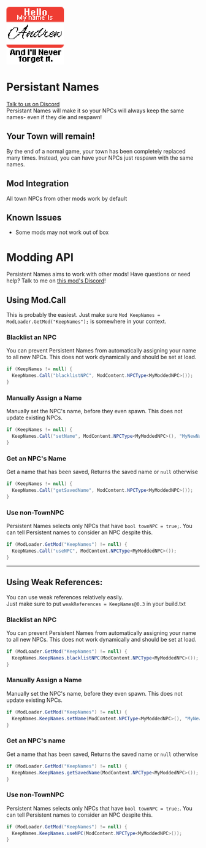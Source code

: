 <img src="icon.png" alt="Logo"
	title="Logo" width="150" style="image-rendering: pixelated;"/>
# Persistant Names
[Talk to us on Discord](https://discord.gg/ET9mGwH)  
Persistant Names will make it so your NPCs will always keep the same names- even if they die and respawn!

## Your Town will remain!
By the end of a normal game, your town has been completely replaced many times. Instead, you can have your NPCs just respawn with the same names.

## Mod Integration
All town NPCs from other mods work by default

## Known Issues
* Some mods may not work out of box
# Modding API
Persistent Names aims to work with other mods!
Have questions or need help? Talk to me on [this mod's Discord](https://discord.gg/ET9mGwH)!
## Using Mod.Call
This is probably the easiest. Just make sure ```Mod KeepNames = ModLoader.GetMod("KeepNames");``` is somewhere in your context.
### Blacklist an NPC
You can prevent Persistent Names from automatically assigning your name to all new NPCs. This does not work dynamically and should be set at load.
```cs
if (KeepNames != null) {
  KeepNames.Call("blacklistNPC", ModContent.NPCType<MyModdedNPC>());
}
```
### Manually Assign a Name
Manually set the NPC's name, before they even spawn. This does not update existing NPCs.
```cs
if (KeepNames != null) {
  KeepNames.Call("setName", ModContent.NPCType<MyModdedNPC>(), "MyNewName");
}
```
### Get an NPC's Name
Get a name that has been saved, Returns the saved name or `null` otherwise
```cs
if (KeepNames != null) {
  KeepNames.Call("getSavedName", ModContent.NPCType<MyModdedNPC>());
}
```
### Use non-TownNPC
Persistent Names selects only NPCs that have `bool townNPC = true;`. You can tell Persistent names to consider an NPC despite this.
```cs
if (ModLoader.GetMod("KeepNames") != null) {
  KeepNames.Call("useNPC", ModContent.NPCType<MyModdedNPC>());
}
```
---
## Using Weak References:
You can use weak references relatively easily.  
Just make sure to put `weakReferences = KeepNames@0.3` in your build.txt
### Blacklist an NPC
You can prevent Persistent Names from automatically assigning your name to all new NPCs. This does not work dynamically and should be set at load.
```cs
if (ModLoader.GetMod("KeepNames") != null) {
  KeepNames.KeepNames.blacklistNPC(ModContent.NPCType<MyModdedNPC>());
}
```
### Manually Assign a Name
Manually set the NPC's name, before they even spawn. This does not update existing NPCs.
```cs
if (ModLoader.GetMod("KeepNames") != null) {
  KeepNames.KeepNames.setName(ModContent.NPCType<MyModdedNPC>(), "MyNewName");
}
```
### Get an NPC's name
Get a name that has been saved, Returns the saved name or `null` otherwise
```cs
if (ModLoader.GetMod("KeepNames") != null) {
  KeepNames.KeepNames.getSavedName(ModContent.NPCType<MyModdedNPC>());
}
```
### Use non-TownNPC
Persistent Names selects only NPCs that have `bool townNPC = true;`. You can tell Persistent names to consider an NPC despite this.
```cs
if (ModLoader.GetMod("KeepNames") != null) {
  KeepNames.KeepNames.useNPC(ModContent.NPCType<MyModdedNPC>());
}
```